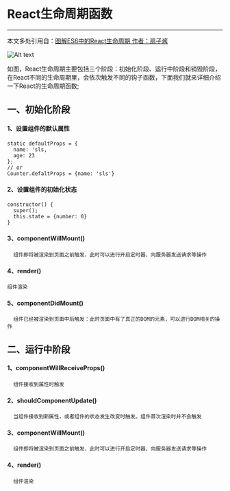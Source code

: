 # React生命周期函数
---
本文多处引用自：[图解ES6中的React生命周期 作者：扇子酱](https://juejin.im/post/5a062fb551882535cd4a4ce3)


![Alt text](https://user-gold-cdn.xitu.io/2017/11/11/88e11709488aeea3f9c6595ee4083bf3?imageslim)

  如图，React生命周期主要包括三个阶段：初始化阶段、运行中阶段和销毁阶段，在React不同的生命周期里，会依次触发不同的钩子函数，下面我们就来详细介绍一下React的生命周期函数;
  
## 一、初始化阶段
 #### 1、设置组件的默认属性
 
  ```
  static defaultProps = {
    name: 'sls,
    age: 23
  };
  // or
  Counter.defaltProps = {name: 'sls'}
  ```
  
  #### 2、设置组件的初始化状态
  
  ```
  constructor() {
    super();
    this.state = {number: 0}
  }
  ```
  
  #### 3、componentWillMount()
  
  ```
    组件即将被渲染到页面之前触发，此时可以进行开启定时器、向服务器发送请求等操作
  ```
  
  #### 4、render()
  
  ```
  组件渲染
  ```
  
  #### 5、componentDidMount()
  
  ```
    组件已经被渲染到页面中后触发：此时页面中有了真正的DOM的元素，可以进行DOM相关的操作
  ```
  
  ## 二、运行中阶段
  
  #### 1、componentWillReceiveProps()
  ```
    组件接收到属性时触发
  ```
  
  #### 2、shouldComponentUpdate()
  ```
    当组件接收到新属性，或者组件的状态发生改变时触发。组件首次渲染时并不会触发
  ```
  
  #### 3、componentWillMount()
  ```
    组件即将被渲染到页面之前触发，此时可以进行开启定时器、向服务器发送请求等操作
  ```
  
  #### 4、render()
  ```
    组件渲染
  ```
  
  
  
  
  
  
  
